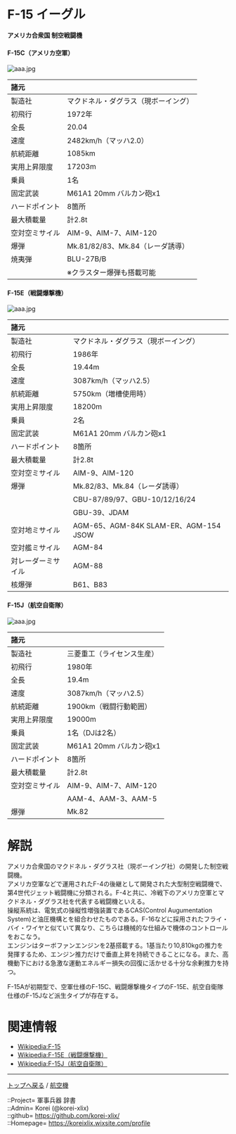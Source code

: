 # F-15 イーグル
**アメリカ合衆国 制空戦闘機**


#### F-15C（アメリカ空軍）
![aaa.jpg](https://bn02pap001files.storage.live.com/y4m6Q9-8In-mWvXRGEYy6WJJ_-k3Nehm5Xtr0yEUHUCprLjZDyxQ1Yq8UDdiv2w4b-J9bd8ON4T2tmKWYUOu5qVKInI6xuxlIc9tETLwFKBWbIgCOnpiw_kypMniB5T1Plui63n4tY9hCM4OuHWP6C3dvmrv-weawuoOronmP-XWfVAVgTU94Cw-h7RRDK1uIR-?width=640&height=457&cropmode=none)  
  
|諸元  |  |
|:--|:--|
|製造社  |マクドネル・ダグラス（現ボーイング）  |
|初飛行  |1972年  |
|全長    |20.04  |
|速度    |2482km/h（マッハ2.0）  |
|航続距離  |1085km  |
|実用上昇限度|17203m  |
|乗員    |1名  |
|固定武装  |M61A1 20mm バルカン砲x1  |
|ハードポイント  |8箇所  |
|最大積載量  |計2.8t  |
|空対空ミサイル  |AIM-9、AIM-7、AIM-120  |
|爆弾    |Mk.81/82/83、Mk.84（レーダ誘導）  |
|焼夷弾  |BLU-27B/B  |
|        |※クラスター爆弾も搭載可能  |


#### F-15E（戦闘爆撃機）
![aaa.jpg](https://bn02pap001files.storage.live.com/y4mrvZlXJVbEMiCdW-jnGBG9JdlEVIk8dTETpWOo3p4RcUvwJtE7SpcX33o9974MCLizzkg3M1xIIf53BLPp-odXyq8L_ndD9Pob0WREIJE7Fm3l4kLp4zWmdluNV_Ztfx0XxGx5iIXSlvd0yRe3fpORaunMV3L5pP14APqJXcsbbiMfIhUiNF4_XeaQuQR9pOS?width=640&height=426&cropmode=none)  
  
|諸元  |  |
|:--|:--|
|製造社  |マクドネル・ダグラス（現ボーイング）  |
|初飛行  |1986年  |
|全長    |19.44m  |
|速度    |3087km/h（マッハ2.5）  |
|航続距離  |5750km（増槽使用時）  |
|実用上昇限度|18200m  |
|乗員    |2名  |
|固定武装  |M61A1 20mm バルカン砲x1  |
|ハードポイント  |8箇所  |
|最大積載量  |計2.8t  |
|空対空ミサイル  |AIM-9、AIM-120  |
|爆弾    |Mk.82/83、Mk.84（レーダ誘導）  |
|        |CBU-87/89/97、GBU-10/12/16/24  |
|        |GBU-39、JDAM  |
|空対地ミサイル  |AGM-65、AGM-84K SLAM-ER、AGM-154 JSOW  |
|空対艦ミサイル  |AGM-84  |
|対レーダーミサイル  |AGM-88  |
|核爆弾  |B61、B83  |


#### F-15J（航空自衛隊）
![aaa.jpg](https://bn02pap001files.storage.live.com/y4mCT5AIjqS8JIBavc93eY1gaxZjfv5ocnDf-v-bUsJUmZXP5MsvqLlHkPg0-YBa4ZlbBebMWeTiYhLmfYQkanrKkUvdu-4j70ib-Yc27-2qaTtMxxOfZjsuuz9qDQWpURdupIFtyEah9bBECxddbLjl8Tiazy91S52kTwDXDq2vF6UmNYJQSrfRYI_jBtXS5fr?width=640&height=427&cropmode=none)  
  
|諸元  |  |
|:--|:--|
|製造社  |三菱重工（ライセンス生産）  |
|初飛行  |1980年  |
|全長    |19.4m  |
|速度    |3087km/h（マッハ2.5）  |
|航続距離  |1900km（戦闘行動範囲）  |
|実用上昇限度|19000m  |
|乗員    |1名（DJは2名）  |
|固定武装  |M61A1 20mm バルカン砲x1  |
|ハードポイント  |8箇所  |
|最大積載量  |計2.8t  |
|空対空ミサイル  |AIM-9、AIM-7、AIM-120  |
|                |AAM-4、AAM-3、AAM-5  |
|爆弾    |Mk.82  |



# 解説
アメリカ合衆国のマクドネル・ダグラス社（現ボーイング社）の開発した制空戦闘機。  
アメリカ空軍などで運用されたF-4の後継として開発された大型制空戦闘機で、第4世代ジェット戦闘機に分類される。F-4と共に、冷戦下のアメリカ空軍とマクドネル・ダグラス社を代表する戦闘機といえる。  
操縦系統は、電気式の操縦性増強装置であるCAS(Control Augumentation System)と油圧機構とを組合わせたものである。F-16などに採用されたフライ・バイ・ワイヤと似ていて異なり、こちらは機械的な仕組みで機体のコントロールをおこなう。  
エンジンはターボファンエンジンを2基搭載する。1基当たり10,810kgの推力を発揮するため、エンジン推力だけで垂直上昇を持続できることになる。また、高機動下における急激な運動エネルギー損失の回復に活かせる十分な余剰推力を持つ。  
  
F-15Aが初期型で、空軍仕様のF-15C、戦闘爆撃機タイプのF-15E、航空自衛隊仕様のF-15Jなど派生タイプが存在する。  



# 関連情報
* [Wikipedia:F-15](https://bit.ly/3HZhN47)
* [Wikipedia:F-15E（戦闘爆撃機）](https://bit.ly/3Bp0erS)
* [Wikipedia:F-15J（航空自衛隊）](https://bit.ly/3HZhN47)



***
[トップへ戻る](/readme.md) / [航空機](/plane/readme.md)  
  
::Project= 軍事兵器 辞書  
::Admin= Korei (@korei-xlix)  
::github= https://github.com/korei-xlix/  
::Homepage= https://koreixlix.wixsite.com/profile  
